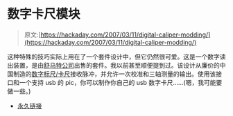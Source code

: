 # 数字卡尺模块

> 原文:[https://hackaday.com/2007/03/11/digital-caliper-modding/](https://hackaday.com/2007/03/11/digital-caliper-modding/)

这种特殊的技巧实际上用在了一个套件设计中，但它仍然很可爱。这是一个数字读出装置，是由[舒马特公司](http://www.shumatech.com/products/dro-350/index.htm)出售的套件。我以前甚至顺便提到过。该设计从廉价的中国制造的[数字标尺/卡尺](http://www.shumatech.com/support/chinese_scales.htm)接收脉冲，并允许一次校准和三轴测量的输出。使用该接口和一个支持 usb 的 pic，你可以制作你自己的 usb 数字卡尺……(嗯，我可能要做一些。)

*   [永久链接](http://www.shumatech.com/products/dro-350/index.htm)